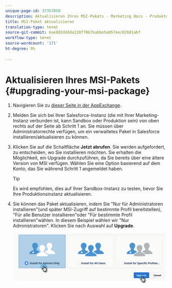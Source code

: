 ```yaml
---
unique-page-id: 37357050
description: Aktualisieren Ihres MSI-Pakets - Marketing Docs - Produktdokumentation
title: MSI-Paket aktualisieren
translation-type: tm+mt
source-git-commit: 6ae882dddda220f7067babbe5a057eec82601abf
workflow-type: tm+mt
source-wordcount: '171'
ht-degree: 0%

---
```



# Aktualisieren Ihres MSI-Pakets {#upgrading-your-msi-package}

1. Navigieren Sie zu [dieser Seite in der AppExchange](https://appexchange.salesforce.com/listingDetail?listingId=a0N30000001SVZmEAO).
1. Melden Sie sich bei Ihrer Salesforce-Instanz (die mit Ihrer Marketing-Instanz verbunden ist, kann Sandbox oder Produktion sein) von oben rechts auf der Seite ab Schritt 1 an. Sie müssen über Administratorrechte verfügen, um ein verwaltetes Paket in Salesforce installieren/aktualisieren zu können.
1. Klicken Sie auf die Schaltfläche **Jetzt abrufen**. Sie werden aufgefordert, zu entscheiden, wo Sie installieren möchten. Sie erhalten die Möglichkeit, ein Upgrade durchzuführen, da Sie bereits über eine ältere Version von MSI verfügen. Wählen Sie eine Option basierend auf dem Konto, das Sie während Schritt 1 angemeldet haben.

   >[!TIP]
   >
   >Es wird empfohlen, dies auf Ihrer Sandbox-Instanz zu testen, bevor Sie Ihre Produktionsinstanz aktualisieren.

1. Sie können das Paket aktualisieren, indem Sie &quot;Nur für Administratoren installieren&quot;(und später MSI-Zugriff auf bestimmte Profil bereitstellen), &quot;Für alle Benutzer installieren&quot;oder &quot;Für bestimmte Profil installieren&quot;wählen. In diesem Beispiel wählen wir &quot;Nur Administratoren&quot;. Klicken Sie nach Auswahl auf **Upgrade**.

   ![](assets/four.png)

